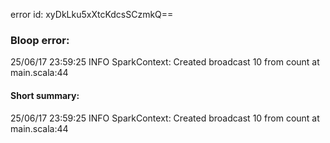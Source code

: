 error id: xyDkLku5xXtcKdcsSCzmkQ==
### Bloop error:

25/06/17 23:59:25 INFO SparkContext: Created broadcast 10 from count at main.scala:44
#### Short summary: 

25/06/17 23:59:25 INFO SparkContext: Created broadcast 10 from count at main.scala:44